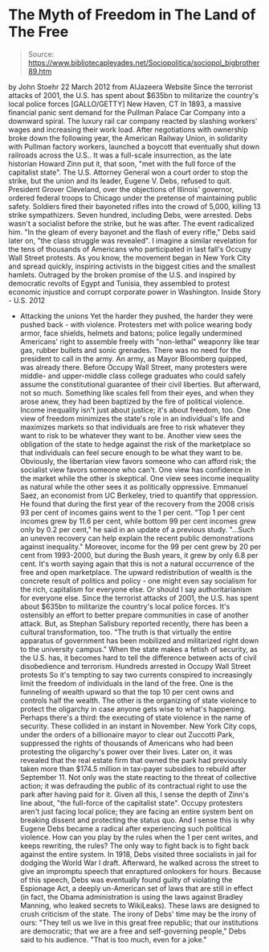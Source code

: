 # The Myth of Freedom in The Land of The Free

> Source: https://www.bibliotecapleyades.net/Sociopolitica/sociopol_bigbrother89.htm

by John Stoehr
22 March 2012
from
AlJazeera Website
Since the terrorist
attacks of 2001,
the U.S. has spent about $635bn
to militarize the country's local police forces
[GALLO/GETTY]
New Haven, CT
In 1893, a massive financial panic sent
demand for the Pullman Palace Car Company into a downward spiral.
The luxury rail car company reacted by slashing
workers' wages and increasing their work load. After negotiations with
ownership broke down the following year, the American Railway Union, in
solidarity with Pullman factory workers, launched a boycott that eventually
shut down railroads across the U.S..
It was a full-scale insurrection, as the late
historian Howard Zinn put it,
that soon,
"met with the full force of the capitalist
state".
The U.S. Attorney General won a court order to
stop the strike, but the union and its leader, Eugene V. Debs,
refused to quit.
President Grover Cleveland, over the
objections of Illinois' governor, ordered federal troops to Chicago under
the pretense of maintaining public safety. Soldiers fired their bayoneted
rifles into the crowd of 5,000, killing 13 strike sympathizers.
Seven hundred, including Debs, were arrested.
Debs wasn't a socialist before the strike, but he was after.
The event radicalized him.
"In the gleam of every bayonet and the flash
of every rifle," Debs
said later on, "the class struggle was revealed".
I imagine a similar revelation for the tens of
thousands of Americans who participated in last fall's Occupy Wall Street
protests. As you know, the movement began in New York City and spread
quickly, inspiring activists in the biggest cities and the smallest hamlets.
Outraged by the broken promise of the U.S. and
inspired by democratic revolts of Egypt and Tunisia, they assembled to
protest economic injustice and corrupt corporate power in Washington.
Inside Story - U.S. 2012
- Attacking the unions
Yet the harder they pushed, the harder they were pushed back - with
violence.
Protesters met with police wearing body armor,
face shields, helmets and batons; police legally undermined Americans' right
to assemble freely with "non-lethal" weaponry like tear gas, rubber bullets
and sonic grenades.
There was no need for the president to call in
the army. An army, as Mayor Bloomberg
quipped, was already there.
Before Occupy Wall Street, many protesters were middle- and upper-middle
class college graduates who could safely assume the constitutional guarantee
of their civil liberties. But afterward, not so much. Something like scales
fell from their eyes, and when they arose anew, they had been baptized by
the fire of political violence.
Income inequality isn't just about justice; it's about freedom, too.
One view of freedom minimizes the state's role
in an individual's life and maximizes markets so that individuals are free
to risk whatever they want to risk to be whatever they want to be. Another
view sees the obligation of the state to hedge against the risk of the
marketplace so that individuals can feel secure enough to be what they want
to be.
Obviously, the libertarian view favors someone who can afford risk; the
socialist view favors someone who can't. One view has confidence in the
market while the other is skeptical. One view sees income inequality as
natural while the other sees it as politically oppressive.
Emmanuel Saez, an economist from UC Berkeley, tried to quantify that
oppression. He found that during the first year of the recovery from the
2008 crisis
93 per cent of incomes gains went to the 1 per cent.
"Top 1 per cent incomes grew by 11.6 per
cent, while bottom 99 per cent incomes grew only by 0.2 per cent," he
said in an update of a previous study.
"...Such an uneven recovery can help explain
the recent public demonstrations against inequality."
Moreover, income for the 99 per cent grew by 20
per cent from 1993-2000, but during the Bush years, it grew by only 6.8 per
cent.
It's worth saying again that this is not a
natural occurrence of the free and open marketplace. The upward
redistribution of wealth is the concrete result of politics and policy - one
might even say
socialism for the rich, capitalism for everyone else.
Or should I say authoritarianism for everyone else.
Since the
terrorist
attacks of 2001, the U.S. has spent about $635bn to militarize the country's
local police forces. It's ostensibly an effort to better prepare communities
in case of another attack.
But, as Stephan Salisbury
reported
recently, there has been a cultural transformation, too.
"The truth is that virtually the entire
apparatus of government has been mobilized and militarized right down to
the university campus."
When the state makes a fetish of security, as
the U.S. has, it becomes hard to tell the difference between acts of civil
disobedience and terrorism.
Hundreds arrested in
Occupy Wall Street protests
So it's tempting to say two currents conspired to increasingly limit the
freedom of individuals in the land of the free.
One is the funneling of wealth upward so that
the top 10 per cent owns and controls half the wealth. The other is the
organizing of state violence to protect the oligarchy in case anyone gets
wise to what's happening.
Perhaps there's a third:
the executing of state
violence in the name of security.
These collided in an instant in November.
New York City cops, under the orders of
a
billionaire mayor to clear out Zuccotti Park, suppressed the rights of
thousands of Americans who had been protesting the oligarchy's power over
their lives.
Later on, it was revealed that the real estate firm that owned
the park had previously taken more than $174.5 million in tax-payer
subsidies to rebuild after September 11.
Not only was the state reacting to the threat of
collective action; it was defrauding the public of its contractual right to
use the park after having paid for it.
Given all this, I sense the depth of Zinn's line about,
"the full-force of the capitalist state".
Occupy protesters aren't just facing local
police; they are facing an entire system bent on breaking dissent and
protecting the status quo.
And I sense this is why
Eugene Debs became a
radical after experiencing such political violence. How can you play by the
rules when the 1 per cent writes, and keeps rewriting, the rules? The only
way to fight back is to fight back against the entire system.
In 1918, Debs visited three socialists in jail for dodging the World War I
draft. Afterward, he walked across the street to give an impromptu speech
that enraptured onlookers for hours.
Because of this speech, Debs was eventually
found guilty of violating the Espionage Act, a deeply un-American set of
laws that are still in effect (in fact,
the Obama administration is using
the laws against Bradley Manning, who
leaked secrets to WikiLeaks). These
laws are designed to crush criticism of the state.
The irony of Debs' time may be the irony of
ours:
"They tell us we live in this great free
republic; that our institutions are democratic; that we are a free and
self-governing people," Debs said to his audience.
"That is too much, even for a joke."

